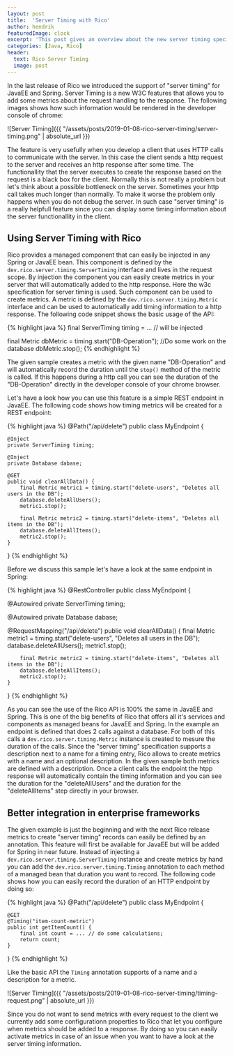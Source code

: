 ```yaml
---
layout: post
title:  'Server Timing with Rico'
author: hendrik
featuredImage: clock
excerpt: 'This post gives an overview about the new server timing specification of the w3c and how server timing can be used in any enterprise Java server by using Rico.'
categories: [Java, Rico]
header:
  text: Rico Server Timing
  image: post
---
```


In the last release of Rico we introduced the support of "server timing" for JavaEE and Spring. Server Timing is a new W3C features that allows you to add some metrics about the request handling to the response.
The following images shows how such information would be rendered in the developer console of chrome:
	
![Server Timing]({{ "/assets/posts/2019-01-08-rico-server-timing/server-timing.png" | absolute_url }})
	
The feature is very usefully when you develop a client that uses HTTP calls to communicate with the server. In this case the client sends a http request to the server and receives an http response after some time. The functionallity that the server executes to create the response based on the request is a black box for the client. Normally this is not really a problem but let's think about a possible bottleneck on the server. Sometimes your http call takes much longer than normally. To make it worse the problem only happens when you do not debug the server. In such case "server timing" is a really helpfull feature since you can display some timing information about the server functionallity in the client.

## Using Server Timing with Rico

Rico provides a managed component that can easily be injected in any Spring or JavaEE bean. This component is defined by the `dev.rico.server.timing.ServerTiming` interface and lives in the request scope. By injection the component you can easily create metrics in your server that will automatically added to the http response. Here the w3c specification for server timing is used. Such component can be used to create metrics. A metric is defined by the `dev.rico.server.timing.Metric` interface and can be used to automatically add timing information to a http response. The following code snippet shows the basic usage of the API:

{% highlight java %}
final ServerTiming timing = ... // will be injected

final Metric dbMetric = timing.start("DB-Operation");
//Do some work on the database
dbMetric.stop();
{% endhighlight %}

The given sample creates a metric with the given name "DB-Operation" and will automatically record the duration until the `stop()` method of the metric is called. If this happens during a http call you can see the duration of the "DB-Operation" directly in the developer console of your chrome browser.

Let's have a look how you can use this feature is a simple REST endpoint in JavaEE. The following code shows how timing metrics will be created for a REST endpoint:

{% highlight java %}
@Path("/api/delete")
public class MyEndpoint {

    @Inject
    private ServerTiming timing;

    @Inject
    private Database dabase;

    @GET
    public void clearAllData() {
        final Metric metric1 = timing.start("delete-users", "Deletes all users in the DB");
        database.deleteAllUsers();
        metric1.stop();

        final Metric metric2 = timing.start("delete-items", "Deletes all items in the DB");
        database.deleteAllItems();
        metric2.stop();
    }
}
{% endhighlight %}

Before we discuss this sample let's have a look at the same endpoint in Spring:

{% highlight java %}
@RestController
public class MyEndpoint {
 
  @Autowired
  private ServerTiming timing;

  @Autowired
  private Database dabase;

  @RequestMapping("/api/delete")
  public void clearAllData() {
        final Metric metric1 = timing.start("delete-users", "Deletes all users in the DB");
        database.deleteAllUsers();
        metric1.stop();

        final Metric metric2 = timing.start("delete-items", "Deletes all items in the DB");
        database.deleteAllItems();
        metric2.stop();
    }
}
{% endhighlight %}

As you can see the use of the Rico API is 100% the same in JavaEE and Spring. This is one of the big benefits of Rico that offers all it's services and components as managed beans for JavaEE and Spring. In the example an endpoint is defined that does 2 calls against a database. For both of this calls a `dev.rico.server.timing.Metric` instance is created to mesure the duration of the calls. Since the "server timing" specification supports a description next to a name for a timing entry, Rico allows to create metrics with a name and an optional description. In the given sample both metrics are defined with a description. Once a client calls the endpoint the htpp response will automatically contain the timing information and you can see the duration for the "deleteAllUsers" and the duration for the "deleteAllItems" step directly in your browser.

## Better integration in enterprise frameworks

The given example is just the beginning and with the next Rico release metrics to create "server timing" records can easily be defined by an annotation. This feature will first be available for JavaEE but will be added for Spring in near future. Instead of injecting a `dev.rico.server.timing.ServerTiming` instance and create metrics by hand you can add the `dev.rico.server.timing.Timing` annotation to each method of a managed bean that duration you want to record. The following code shows how you can easily record the duration of an HTTP endpoint by doing so:

{% highlight java %}
@Path("/api/delete")
public class MyEndpoint {
    
    @GET
    @Timing("item-count-metric")
    public int getItemCount() {
        final int count = ... // do some calculations;
        return count;
    }
}
{% endhighlight %}

Like the basic API the `Timing` annotation supports of a name and a description for a metric.

![Server Timing]({{ "/assets/posts/2019-01-08-rico-server-timing/timing-request.png" | absolute_url }})

Since you do not want to send metrics with every request to the client we currently add some configurationn properties to Rico that let you configure when metrics should be added to a response. By doing so you can easily activate metrics in case of an issue when you want to have a look at the server timing information.